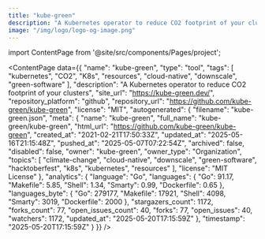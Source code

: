 ```yaml
---
title: "kube-green"
description: "A Kubernetes operator to reduce CO2 footprint of your clusters"
image: "/img/logo/logo-og-image.png"
---
```

import ContentPage from '@site/src/components/Pages/project';

<ContentPage
    data={{
  "name": "kube-green",
  "type": "tool",
  "tags": [
    "kubernetes",
    "CO2",
    "K8s",
    "resources",
    "cloud-native",
    "downscale",
    "green-software"
  ],
  "description": "A Kubernetes operator to reduce CO2 footprint of your clusters",
  "site_url": "https://kube-green.dev/",
  "repository_platform": "github",
  "repository_url": "https://github.com/kube-green/kube-green",
  "license": "MIT",
  "autogenerated": {
    "filename": "kube-green.json",
    "meta": {
      "name": "kube-green",
      "full_name": "kube-green/kube-green",
      "html_url": "https://github.com/kube-green/kube-green",
      "created_at": "2021-02-21T17:50:33Z",
      "updated_at": "2025-05-16T21:15:48Z",
      "pushed_at": "2025-05-07T07:22:54Z",
      "archived": false,
      "disabled": false,
      "owner": "kube-green",
      "owner_type": "Organization",
      "topics": [
        "climate-change",
        "cloud-native",
        "downscale",
        "green-software",
        "hacktoberfest",
        "k8s",
        "kubernetes",
        "resources"
      ],
      "license": "MIT License"
    },
    "analytics": {
      "language": "Go",
      "languages": {
        "Go": 91.17,
        "Makefile": 5.85,
        "Shell": 1.34,
        "Smarty": 0.99,
        "Dockerfile": 0.65
      },
      "languages_byte": {
        "Go": 279177,
        "Makefile": 17921,
        "Shell": 4098,
        "Smarty": 3019,
        "Dockerfile": 2000
      },
      "stargazers_count": 1172,
      "forks_count": 77,
      "open_issues_count": 40,
      "forks": 77,
      "open_issues": 40,
      "watchers": 1172,
      "updated_at": "2025-05-20T17:15:59Z"
    },
    "timestamp": "2025-05-20T17:15:59Z"
  }
}}
/>

